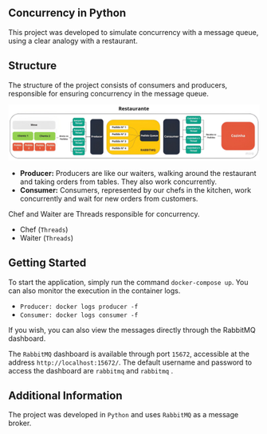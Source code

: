 ## Concurrency in Python
This project was developed to simulate concurrency with a message queue, using a clear analogy with a restaurant.

## Structure

The structure of the project consists of consumers and producers, responsible for ensuring concurrency in the message queue.

<p align="center">
  <img src="architecture.jpg" alt="ARCHTECTURE">
</p>


- **Producer:** Producers are like our waiters, walking around the restaurant and taking orders from tables. They also work concurrently.
- **Consumer:** Consumers, represented by our chefs in the kitchen, work concurrently and wait for new orders from customers.

Chef and Waiter are Threads responsible for concurrency.

- Chef (`Threads`)
- Waiter (`Threads`)


## Getting Started

To start the application, simply run the command `docker-compose up`. 
You can also monitor the execution in the container logs.

- `Producer: docker logs producer -f`
- `Consumer: docker logs consumer -f`


If you wish, you can also view the messages directly through the RabbitMQ dashboard.

The `RabbitMQ` dashboard is available through port `15672`, accessible at the address `http://localhost:15672/`. The default username and password to access the dashboard are `rabbitmq` and `rabbitmq` .

## Additional Information

The project was developed in `Python` and uses `RabbitMQ` as a message broker.
